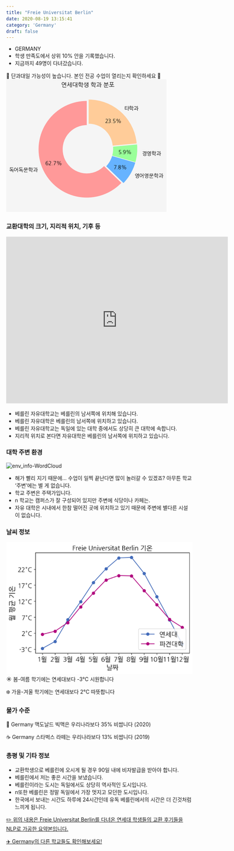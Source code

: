 ```yaml
---
title: "Freie Universitat Berlin"
date: 2020-08-19 13:15:41
category: 'Germany'
draft: false
---
```



* GERMANY
* 학생 만족도에서 상위 10% 안을 기록했습니다.
* 지금까지 49명이 다녀갔습니다. 

🚨 단과대일 가능성이 높습니다. 본인 전공 수업이 열리는지 확인하세요 🚨
![department-info](../plots/DE000003.png)
### 교환대학의 크기, 지리적 위치, 기후 등
<iframe
width="600"
height="450"
frameborder="0" style="border:0"
src="https://www.google.com/maps/embed/v1/place?key=AIzaSyC9e1AME-pVmWC4hBpFdu5S4dKzyepa3HQ&q=Freie+Universitat+Berlin&center=52.4543245,13.2934768&zoom=14" allowfullscreen>
</iframe>

* 베를린 자유대학교는 베를린의 남서쪽에 위치해 있습니다.
* 베를린 자유대학은 베를린의 남서쪽에 위치하고 있습니다.
* 베를린 자유대학교는 독일에 있는 대학 중에서도 상당히 큰 대학에 속합니다.
* 지리적 위치로 본다면 자유대학은 베를린의 남서쪽에 위치하고 있습니다.


### 대학 주변 환경

![env_info-WordCloud](../univ_wordclouds_okt/env_info/DE000003_env_info_okt.png)

* 해가 빨리 지기 때문에… 수업이 일찍 끝난다면 많이 놀러갈 수 있겠죠? 아무튼 학교 ‘주변’에는 별 게 없습니다.
* 학교 주변은 주택가입니다.
* n 학교는 캠퍼스가 잘 구성되어 있지만 주변에 식당이나 카페는.
* 자유 대학은 시내에서 한참 떨어진 곳에 위치하고 있기 때문에 주변에 별다른 시설이 없습니다.


### 날씨 정보 
 ![temparature_DE000003](../plots/weather/DE000003.png)
☀️ 봄-여름 학기에는 연세대보다 -3°C 시원합니다

❄️ 가을-겨울 학기에는 연세대보다 2°C 따뜻합니다
### 물가 수준 
🍔 Germany 맥도날드 빅맥은 우리나라보다 35% 비쌉니다 (2020)

☕️ Germany 스타벅스 라떼는 우리나라보다 13% 비쌉니다 (2019)

### 총평 및 기타 정보
* 교환학생으로 베를린에 오시게 될 경우 90일 내에 비자발급을 받아야 합니다.
* 베를린에서 저는 좋은 시간을 보냈습니다.
* 베를린이라는 도시는 독일에서도 상당히 역사적인 도시입니다.
* n또한 베를린은 정말 독일에서 가장 멋지고 모던한 도시입니다.
* 한국에서 보내는 시간도 하루에 24시간인데 유독 베를린에서의 시간은 더 긴것처럼 느끼게 됩니다.


[✏️ 위의 내용은 Freie Universitat Berlin를 다녀온 연세대 학생들의 교환 후기들을 NLP로 가공한 요약본입니다.](http://oia.yonsei.ac.kr/partner/expReport.asp?ucode=DE000003&bgbn=A)

[✈️ Germany의 다른 학교들도 확인해보세요!](https://yonsei-exchange.netlify.app/?category=Germany)
